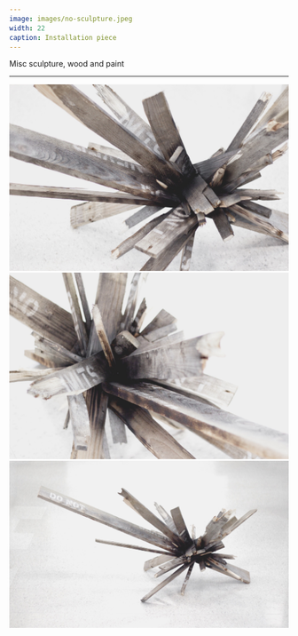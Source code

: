 ```yaml
---
image: images/no-sculpture.jpeg
width: 22
caption: Installation piece
---
```


Misc sculpture, wood and paint

***

![Image](images/no-sculpture.jpeg)
![Image](images/no-sculpture-1.jpeg)
![Image](images/no-sculpture-2.jpeg)